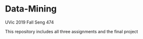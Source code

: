 # Data-Mining
UVic 2019 Fall Seng 474

This repository includes all three assignments and the final project
